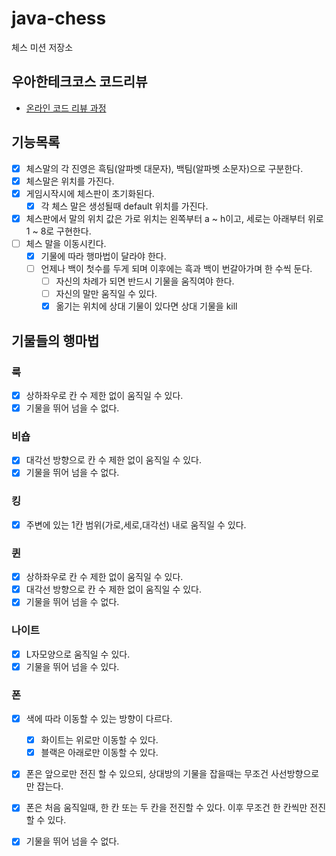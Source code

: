 # java-chess

체스 미션 저장소

## 우아한테크코스 코드리뷰

- [온라인 코드 리뷰 과정](https://github.com/woowacourse/woowacourse-docs/blob/master/maincourse/README.md)


## 기능목록

- [x] 체스말의 각 진영은 흑팀(알파벳 대문자), 백팀(알파벳 소문자)으로 구분한다.
- [x] 체스말은 위치를 가진다.
- [x] 게임시작시에 체스판이 초기화된다.
  - [x] 각 체스 말은 생성될때 default 위치를 가진다.
- [x] 체스판에서 말의 위치 값은 가로 위치는 왼쪽부터 a ~ h이고, 세로는 아래부터 위로 1 ~ 8로 구현한다.
- [ ] 체스 말을 이동시킨다.
  - [x] 기물에 따라 행마법이 달라야 한다.
  - [ ] 언제나 백이 첫수를 두게 되며 이후에는 흑과 백이 번갈아가며 한 수씩 둔다.
    - [ ] 자신의 차례가 되면 반드시 기물을 움직여야 한다.
    - [ ] 자신의 말만 움직일 수 있다.
    - [x] 옮기는 위치에 상대 기물이 있다면 상대 기물을 kill

## 기물들의 행마법

### 룩
- [x] 상하좌우로 칸 수 제한 없이 움직일 수 있다.
- [x] 기물을 뛰어 넘을 수 없다.

### 비숍
- [x] 대각선 방향으로 칸 수 제한 없이 움직일 수 있다.
- [x] 기물을 뛰어 넘을 수 없다.

### 킹
- [x] 주변에 있는 1칸 범위(가로,세로,대각선) 내로 움직일 수 있다.

### 퀸
- [x] 상하좌우로 칸 수 제한 없이 움직일 수 있다.
- [x] 대각선 방향으로 칸 수 제한 없이 움직일 수 있다.
- [x] 기물을 뛰어 넘을 수 없다.

### 나이트
- [x] L자모양으로 움직일 수 있다.
- [x] 기물을 뛰어 넘을 수 있다.

### 폰
- [x] 색에 따라 이동할 수 있는 방향이 다르다.
  - [x] 화이트는 위로만 이동할 수 있다.
  - [x] 블랙은 아래로만 이동할 수 있다.
- [x] 폰은 앞으로만 전진 할 수 있으되, 상대방의 기물을 잡을때는 무조건 사선방향으로만 잡는다.
- [x] 폰은 처음 움직일때, 한 칸 또는 두 칸을 전진할 수 있다. 이후 무조건 한 칸씩만 전진할 수 있다.
- [x] 기물을 뛰어 넘을 수 없다.
    